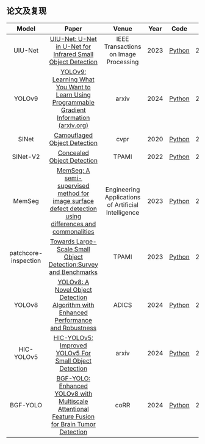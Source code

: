 ## 论文及复现

|   Model    |                            Paper                             | Venue | Year |                      Code                      | Time   |
| :--------: | :----------------------------------------------------------: | :---: | :--: | :--------------------------------------------: | ------ |
|  UIU-Net   |[UIU-Net: U-Net in U-Net for Infrared Small Object Detection](https://ieeexplore.ieee.org/document/9989433)| IEEE Transactions on Image Processing | 2023 | [Python](https://github.com/danfenghong/IEEE_TIP_UIU-Net) |2024.5.10|
|    YOLOv9    | [YOLOv9: Learning What You Want to Learn Using Programmable Gradient Information (arxiv.org)](https://arxiv.org/abs/2402.13616) | arxiv | 2024 |        [Python](https://github.com/WongKinYiu/yolov9)        | 2024.5.15 |
|  SINet     |[Camouflaged Object Detection](https://mmcheng.net/cod/)| cvpr | 2020 | [Python](https://github.com/DengPingFan/SINet) |2024.5.27|
|  SINet-V2    |[Concealed Object Detection](https://mmcheng.net/cod/)| TPAMI | 2022 | [Python](https://github.com/GewelsJI/SINet-V2) |2024.5.27|
|  MemSeg    |[MemSeg: A semi-supervised method for image surface defect detection using differences and commonalities](https://www.sciencedirect.com/science/article/abs/pii/S0952197623000192?via%3Dihub)| Engineering Applications of Artificial Intelligence | 2023 | [Python](https://github.com/TooTouch/MemSeg) |2024.5.27|
|  patchcore-inspection   |[Towards Large-Scale Small Object Detection:Survey and Benchmarks](https://doi.org/10.1)| TPAMI | 2023 | [Python](https://shaunyuan22.github.io/SODA) |2024.5.27|
|    YOLOv8    | [YOLOv8: A Novel Object Detection Algorithm with Enhanced Performance and Robustness](https://ieeexplore.ieee.org/document/10533619/) | ADICS | 2024 |        [Python](https://github.com/ultralytics/ultralytics)        | 2024.6.10 |
|  HIC-YOLOv5   |[    HIC-YOLOv5: Improved YOLOv5 For Small Object Detection  ](https://arxiv.org/pdf/2309.16393v2)| arxiv | 2024 | [Python](https://github.com/Jacoo-ai/HIC-Yolov5) |2024.6.15|
|    BGF-YOLO    | [BGF-YOLO: Enhanced YOLOv8 with Multiscale Attentional Feature Fusion for Brain Tumor Detection](https://ieeexplore.ieee.org/document/10533619) | coRR | 2024 |        [Python](https://github.com/mkang315/bgf-yolo)        | 2024.6.25 |


